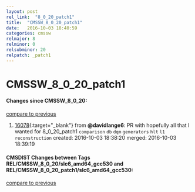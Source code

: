 ```yaml
---
layout: post
rel_link:  "8_0_20_patch1"
title:  "CMSSW_8_0_20_patch1"
date:   2016-10-03 18:40:59
categories: cmssw
relmajor: 8
relminor: 0
relsubminor: 20
relpatch: _patch1
---
```


# CMSSW_8_0_20_patch1
#### Changes since CMSSW_8_0_20:

[compare to previous](https://github.com/cms-sw/cmssw/compare/CMSSW_8_0_20...CMSSW_8_0_20_patch1)



1. [16078](http://github.com/cms-sw/cmssw/pull/16078){:target="_blank"}  from **@davidlange6**: PR with hopefully all that I wanted for 8_0_20_patch1 `comparison`  `db`  `dqm`  `generators`  `hlt`  `l1`  `reconstruction`  created: 2016-10-03 18:38:20 merged: 2016-10-03 18:39:19

#### CMSDIST Changes between Tags REL/CMSSW_8_0_20/slc6_amd64_gcc530 and REL/CMSSW_8_0_20_patch1/slc6_amd64_gcc530:

[compare to previous](https://github.com/cms-sw/cmsdist/compare/REL/CMSSW_8_0_20/slc6_amd64_gcc530...REL/CMSSW_8_0_20_patch1/slc6_amd64_gcc530)


